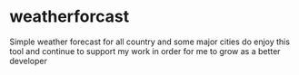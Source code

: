 # weatherforcast
Simple weather forecast for all country and some major cities do enjoy this tool and continue to support my work in order for me to grow as a better developer 
